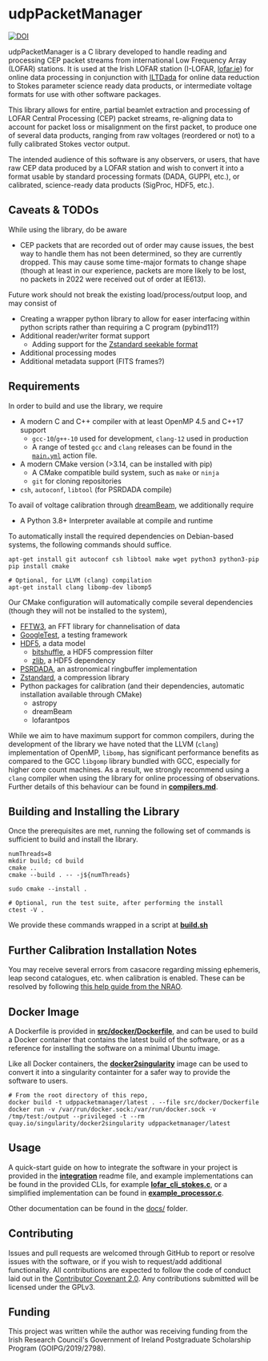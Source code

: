 udpPacketManager
================
[![DOI](https://zenodo.org/badge/DOI/10.5281/zenodo.4249771.svg)](https://doi.org/10.5281/zenodo.4249771)

udpPacketManager is a C library developed to handle reading and processing CEP packet streams from international Low Frequency Array (LOFAR) 
stations. It is used 
at the Irish LOFAR station (I-LOFAR, [lofar.ie](https://lofar.ie)) for online data processing in conjunction with 
[ILTDada](https://github.com/David-McKenna/ILTDada) for online data reduction to Stokes parameter science ready data products, or 
intermediate voltage formats for use with other software packages.

This library allows for entire, partial beamlet extraction and processing of LOFAR Central Processing (CEP) packet streams, re-aligning data to 
account for packet loss or misalignment on the first packet, to produce one of several data products, ranging from raw voltages (reordered 
or not) to a fully calibrated Stokes vector output.

The intended audience of this software is any observers, or users, that have raw CEP data produced by a LOFAR station and wish to convert it 
into a format usable by standard processing formats (DADA, GUPPI, etc.), or calibrated, science-ready data products (SigProc, HDF5, etc.). 

Caveats & TODOs
-------
While using the library, do be aware
- CEP packets that are recorded out of order may cause issues, the best way to handle them has not been determined, so they are currently 
  dropped. This may cause some time-major formats to change shape (though at least in our experience, packets are more likely to be lost,  
  no packets in 2022 were received out of order at IE613).

Future work should not break the existing load/process/output loop, and may consist of
- Creating a wrapper python library to allow for easer interfacing within python scripts rather than requiring a C program (pybind11?)
- Additional reader/writer format support
  - Adding support for the [Zstandard seekable format](https://github.com/facebook/zstd/blob/dev/contrib/seekable_format/zstd_seekable_compression_format.md)  
- Additional processing modes
- Additional metadata support (FITS frames?)

Requirements
------------
In order to build and use the library, we require
- A modern C and C++ compiler with at least OpenMP 4.5 and C++17 support
  - `gcc-10`/`g++-10` used for development, `clang-12` used in production
  - A range of tested `gcc` and `clang` releases can be found in the [`main.yml`](.github/workflows/main.yml) action file.
- A modern CMake version (>3.14, can be installed with pip)
  - A CMake compatible build system, such as `make` or `ninja`
  - `git` for cloning repositories
- `csh`, `autoconf`, `libtool` (for PSRDADA compile)

To avail of voltage calibration through [dreamBeam](https://github.com/2baOrNot2ba/dreamBeam), we additionally require
- A Python 3.8+ Interpreter available at compile and runtime

To automatically install the required dependencies on Debian-based systems, the following commands should suffice.
```shell
apt-get install git autoconf csh libtool make wget python3 python3-pip
pip install cmake

# Optional, for LLVM (clang) compilation
apt-get install clang libomp-dev libomp5
```

Our CMake configuration will automatically compile several dependencies (though they will not be installed to the system),
- [FFTW3](https://www.fftw.org/), an FFT library for channelisation of data
- [GoogleTest](https://github.com/google/googletest), a testing framework
- [HDF5](https://github.com/HDFGroup/hdf5), a data model
  - [bitshuffle](https://github.com/kiyo-masui/bitshuffle), a HDF5 compression filter
  - [zlib](https://github.com/madler/zlib), a HDF5 dependency
- [PSRDADA](https://psrdada.sourceforge.net/), an astronomical ringbuffer implementation
- [Zstandard](https://github.com/facebook/zstd), a compression library
- Python packages for calibration (and their dependencies, automatic installation available through CMake)
  - astropy
  - dreamBeam
  - lofarantpos

While we aim to have maximum support for common compilers, during the development of the library we have noted that the LLVM (`clang`) 
implementation of OpenMP, `libomp`, has significant performance benefits as compared to the GCC `libgomp` library bundled with GCC, 
especially for higher core count machines. As a result, we strongly recommend using a `clang` compiler when using the library for online 
processing of observations. Further details of this behaviour can be found in **[compilers.md](docs/COMPILERS.md)**.

Building and Installing the Library
-----------------------------------
Once the prerequisites are met, running the following set of commands is sufficient to build and install the library.

```shell
numThreads=8
mkdir build; cd build
cmake ..
cmake --build . -- -j${numThreads}

sudo cmake --install .

# Optional, run the test suite, after performing the install
ctest -V .
```
We provide these commands wrapped in a script at **[build.sh](build.sh)**

Further Calibration Installation Notes
--------------------------------------
You may receive several errors from casacore regarding missing ephemeris, leap second catalogues, etc. when calibration is enabled. These 
can be resolved by following 
[this help guide from the NRAO](https://casaguides.nrao.edu/index.php?title=Fixing_out_of_date_TAI_UTC_tables_%28missing_information_on_leap_seconds%29).


Docker Image
------------
A Dockerfile is provided in **[src/docker/Dockerfile](src/docker/Dockerfile)**, and can be used to build a Docker container that contains the 
latest build of the software, or as a reference for installing the software on a minimal Ubuntu image. 

Like all Docker containers, the **[docker2singularity](https://github.com/singularityhub/docker2singularity)** image can be used to convert it
into a singularity containter for a safer way to provide the software to users.

```shell
# From the root directory of this repo,
docker build -t udppacketmanager/latest . --file src/docker/Dockerfile
docker run -v /var/run/docker.sock:/var/run/docker.sock -v /tmp/test:/output --privileged -t --rm quay.io/singularity/docker2singularity udppacketmanager/latest
```

Usage
-----
A quick-start guide on how to integrate the software in your project is provided in the **[integration](docs/README_INTEGRATION.md)** readme 
file, and  example implementations can be found in the provided CLIs, for example **[lofar_cli_stokes.c](src/CLI/lofar_cli_stokes.c)**, or 
a simplified implementation can be found in **[example_processor.c](docs/examples/example_processor.c)**.

Other documentation can be found in the [docs/](docs) folder.

Contributing
------------

Issues and pull requests are welcomed through GitHub to report or resolve issues with the software, or if you wish to request/add additional 
functionality. All contributions are expected to follow the code of conduct laid out in the 
[Contributor Covenant 2.0](https://www.contributor-covenant.org/version/2/0/code_of_conduct/). Any contributions submitted will be licensed under 
the GPLv3.

Funding
-------
This project was written while the author was receiving funding from the Irish Research Council's Government of Ireland
Postgraduate Scholarship Program (GOIPG/2019/2798).